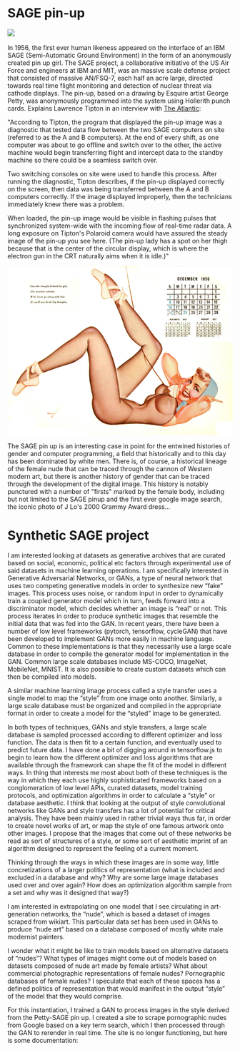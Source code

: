 # SAGE pin-up 

![](https://cdn.theatlantic.com/static/mt/assets/science/assets_c/2013/01/sage_pinup-thumb-615x500-111521.jpg)

  In 1956, the first ever human likeness appeared on the interface of an IBM SAGE (Semi-Automatic Ground Environment) in the form of an anonymously created pin up girl. The SAGE project, a collaborative initiative of the US Air Force and engineers at IBM and MIT, was an massive scale defense project that consisted of massive AN/FSQ-7, each half an acre large, directed towards real time flight monitoring and detection of nuclear threat via cathode displays. The pin-up, based on a drawing by Esquire artist George Petty, was anonymously programmed into the system using Hollerith punch cards. Explains Lawrence Tipton in an interview with [The Atlantic](https://www.theatlantic.com/technology/archive/2013/01/the-never-before-told-story-of-the-worlds-first-computer-art-its-a-sexy-dame/267439/): 
  

"According to Tipton, the program that displayed the pin-up image was a diagnostic that tested data flow between the two SAGE computers on site (referred to as the A and B computers). At the end of every shift, as one computer was about to go offline and switch over to the other, the active machine would begin transferring flight and intercept data to the standby machine so there could be a seamless switch over.

Two switching consoles on site were used to handle this process. After running the diagnostic, Tipton describes, if the pin-up displayed correctly on the screen, then data was being transferred between the A and B computers correctly. If the image displayed improperly, then the technicians immediately knew there was a problem.

When loaded, the pin-up image would be visible in flashing pulses that synchronized system-wide with the incoming flow of real-time radar data. A long exposure on Tipton's Polaroid camera would have assured the steady image of the pin-up you see here. (The pin-up lady has a spot on her thigh because that is the center of the circular display, which is where the electron gun in the CRT naturally aims when it is idle.)" 

![](https://github.com/rebeccauliasz/synthetic-sage-style-transfer/blob/master/images/sage_petty.jpg)

  The SAGE pin up is an interesting case in point for the entwined histories of gender and computer programming, a field that historically and to this day has been dominated by white men. There is, of course, a historical lineage of the female nude that can be traced through the cannon of Western modern art, but there is another history of gender that can be traced through the development of the digital image. This history is notably punctured with a number of "firsts" marked by the female body, including but not limited to the SAGE pinup and the first ever google image search, the iconic photo of J Lo's 2000 Grammy Award dress...

# Synthetic SAGE project

  I am interested looking at datasets as generative archives that are curated based on social, economic, political etc factors through experimental use of said datasets in machine learning operations. I am specifically interested in Generative Adversarial Networks, or GANs, a type of neural network that uses two competing generative models in order to synthesize new “fake” images. This process uses noise, or random input in order to dynamically train a coupled generator model which in turn, feeds forward into a discriminator model, which decides whether an image is “real” or not. This process iterates in order to produce synthetic images that resemble the initial data that was fed into the GAN. In recent years, there have been a number of low level frameworks (pytorch, tensorflow, cycleGAN) that have been developed to implement GANs more easily in machine language. Common to these implementations is that they necessarily use a large scale database in order to compile the generator model for implementation in the GAN. Common large scale databases include MS-COCO, ImageNet, MobileNet, MNIST. It is also possible to create custom datasets which can then be compiled into models.

  A similar machine learning image process called a style transfer uses a single model to map the “style” from one image onto another. Similarly, a large scale database must be organized and compiled in the appropriate format in order to create a model for the “styled” image to be generated.

  In both types of techniques, GANs and style transfers, a large scale database is sampled processed according to different optimizer and loss function. The data is then fit to a certain function, and eventually used to predict future data. I have done a bit of digging around in tensorflow.js to begin to learn how the different optimizer and loss algorithms that are available through the framework can shape the fit of the model in different ways. In thing that interests me most about both of these techniques is the way in which they each use highly sophisticated frameworks based on a conglomeration of low level APIs, curated datasets, model training protocols, and optimization algorithms in order to calculate a “style” or database aesthetic. I think that looking at the output of style convolutional networks like GANs and style transfers has a lot of potential for critical analysis. They have been mainly used in rather trivial ways thus far, in order to create novel works of art, or map the style of one famous artwork onto other images. I propose that the images that come out of these networks be read as sort of structures of a style, or some sort of aesthetic imprint of an algorithm designed to represent the feeling of a current moment.

  Thinking through the ways in which these images are in some way, little concretizations of a larger politics of representation (what is included and excluded in a database and why? Why are some large image databases used over and over again? How does an optimization algorithm sample from a set and why was it designed that way?)

  I am interested in extrapolating on one model that I see circulating in art-generation networks, the “nude”, which is based a dataset of images scraped from wikiart. This particular data set has been used in GANs to produce “nude art” based on a database composed of mostly white male modernist painters.

  I wonder what it might be like to train models based on alternative datasets of “nudes”? What types of images might come out of models based on datasets composed of nude art made by female artists? What about commercial photographic representations of female nudes? Pornographic databases of female nudes? I speculate that each of these spaces has a defined politics of representation that would manifest in the output “style” of the model that they would comprise.
  
  For this instantiation, I trained a GAN to process images in the style derived from the Petty-SAGE pin up. I created a site to scrape pornographic nudes from Google based on a key term search, which I then processed through the GAN to rerender in real time. The site is no longer functioning, but here is some documentation: 
  
